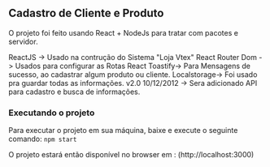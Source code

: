 ## Cadastro de Cliente e Produto

O projeto foi feito usando React + NodeJs para tratar com pacotes e servidor.

ReactJS -> Usado na contrução do Sistema "Loja Vtex" 
React Router Dom -> Usados para configurar as Rotas 
React Toastify-> Para Mensagens de sucesso, ao cadastrar algum produto ou cliente.
Localstorage-> Foi usado pra guardar todas as informações.
v2.0 10/12/2012 -> Sera adicionado API para cadastro e busca de informações.

### Executando o projeto

Para executar o projeto em sua máquina, baixe e execute o seguinte comando:
`npm start`

O projeto estará então disponível no browser em : (http://localhost:3000)
